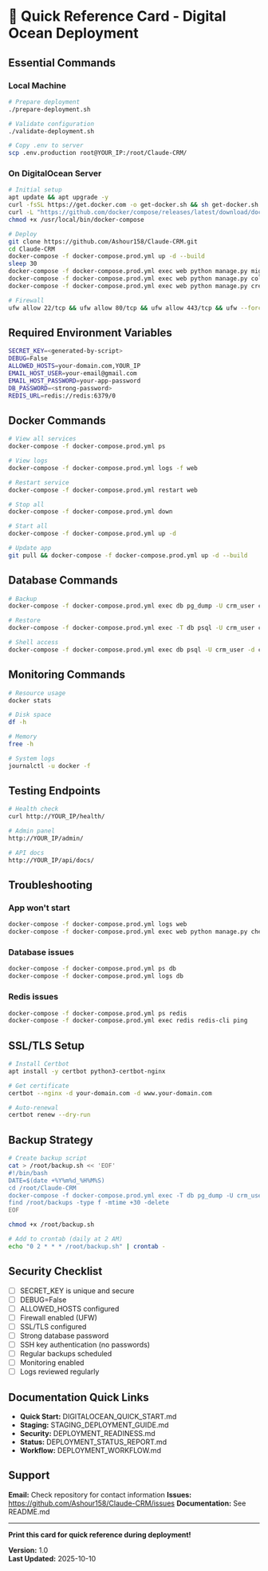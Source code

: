 # 📝 Quick Reference Card - Digital Ocean Deployment

## Essential Commands

### Local Machine

```bash
# Prepare deployment
./prepare-deployment.sh

# Validate configuration
./validate-deployment.sh

# Copy .env to server
scp .env.production root@YOUR_IP:/root/Claude-CRM/
```

### On DigitalOcean Server

```bash
# Initial setup
apt update && apt upgrade -y
curl -fsSL https://get.docker.com -o get-docker.sh && sh get-docker.sh
curl -L "https://github.com/docker/compose/releases/latest/download/docker-compose-$(uname -s)-$(uname -m)" -o /usr/local/bin/docker-compose
chmod +x /usr/local/bin/docker-compose

# Deploy
git clone https://github.com/Ashour158/Claude-CRM.git
cd Claude-CRM
docker-compose -f docker-compose.prod.yml up -d --build
sleep 30
docker-compose -f docker-compose.prod.yml exec web python manage.py migrate
docker-compose -f docker-compose.prod.yml exec web python manage.py collectstatic --noinput
docker-compose -f docker-compose.prod.yml exec web python manage.py createsuperuser

# Firewall
ufw allow 22/tcp && ufw allow 80/tcp && ufw allow 443/tcp && ufw --force enable
```

## Required Environment Variables

```bash
SECRET_KEY=<generated-by-script>
DEBUG=False
ALLOWED_HOSTS=your-domain.com,YOUR_IP
EMAIL_HOST_USER=your-email@gmail.com
EMAIL_HOST_PASSWORD=your-app-password
DB_PASSWORD=<strong-password>
REDIS_URL=redis://redis:6379/0
```

## Docker Commands

```bash
# View all services
docker-compose -f docker-compose.prod.yml ps

# View logs
docker-compose -f docker-compose.prod.yml logs -f web

# Restart service
docker-compose -f docker-compose.prod.yml restart web

# Stop all
docker-compose -f docker-compose.prod.yml down

# Start all
docker-compose -f docker-compose.prod.yml up -d

# Update app
git pull && docker-compose -f docker-compose.prod.yml up -d --build
```

## Database Commands

```bash
# Backup
docker-compose -f docker-compose.prod.yml exec db pg_dump -U crm_user crm_production > backup_$(date +%Y%m%d).sql

# Restore
docker-compose -f docker-compose.prod.yml exec -T db psql -U crm_user crm_production < backup.sql

# Shell access
docker-compose -f docker-compose.prod.yml exec db psql -U crm_user -d crm_production
```

## Monitoring Commands

```bash
# Resource usage
docker stats

# Disk space
df -h

# Memory
free -h

# System logs
journalctl -u docker -f
```

## Testing Endpoints

```bash
# Health check
curl http://YOUR_IP/health/

# Admin panel
http://YOUR_IP/admin/

# API docs
http://YOUR_IP/api/docs/
```

## Troubleshooting

### App won't start
```bash
docker-compose -f docker-compose.prod.yml logs web
docker-compose -f docker-compose.prod.yml exec web python manage.py check --deploy
```

### Database issues
```bash
docker-compose -f docker-compose.prod.yml ps db
docker-compose -f docker-compose.prod.yml logs db
```

### Redis issues
```bash
docker-compose -f docker-compose.prod.yml ps redis
docker-compose -f docker-compose.prod.yml exec redis redis-cli ping
```

## SSL/TLS Setup

```bash
# Install Certbot
apt install -y certbot python3-certbot-nginx

# Get certificate
certbot --nginx -d your-domain.com -d www.your-domain.com

# Auto-renewal
certbot renew --dry-run
```

## Backup Strategy

```bash
# Create backup script
cat > /root/backup.sh << 'EOF'
#!/bin/bash
DATE=$(date +%Y%m%d_%H%M%S)
cd /root/Claude-CRM
docker-compose -f docker-compose.prod.yml exec -T db pg_dump -U crm_user crm_production > /root/backups/backup_${DATE}.sql
find /root/backups -type f -mtime +30 -delete
EOF

chmod +x /root/backup.sh

# Add to crontab (daily at 2 AM)
echo "0 2 * * * /root/backup.sh" | crontab -
```

## Security Checklist

- [ ] SECRET_KEY is unique and secure
- [ ] DEBUG=False
- [ ] ALLOWED_HOSTS configured
- [ ] Firewall enabled (UFW)
- [ ] SSL/TLS configured
- [ ] Strong database password
- [ ] SSH key authentication (no passwords)
- [ ] Regular backups scheduled
- [ ] Monitoring enabled
- [ ] Logs reviewed regularly

## Documentation Quick Links

- **Quick Start:** DIGITALOCEAN_QUICK_START.md
- **Staging:** STAGING_DEPLOYMENT_GUIDE.md
- **Security:** DEPLOYMENT_READINESS.md
- **Status:** DEPLOYMENT_STATUS_REPORT.md
- **Workflow:** DEPLOYMENT_WORKFLOW.md

## Support

**Email:** Check repository for contact information
**Issues:** https://github.com/Ashour158/Claude-CRM/issues
**Documentation:** See README.md

---

**Print this card for quick reference during deployment!**

**Version:** 1.0  
**Last Updated:** 2025-10-10
